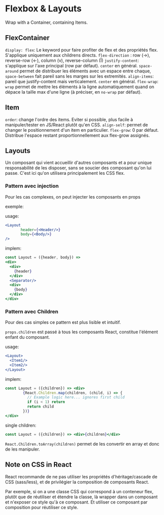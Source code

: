 # Flexbox & Layouts

Wrap with a Container, containing Items.



## FlexContainer

`display: flex`: Le keyword pour faire profiter de flex et des propriétés flex. S'applique uniquement aux childrens directs.
`flex-direction` : row (->), reverse-row (<-), column (v), reverse-column (Î)
`justify-content`: s'applique sur l'axe principal (row par défaut). `center` en général. `space-around` permet de distribuer les éléments avec un espace entre chaque, `space-between` fait pareil sans les marges sur les extremités.
`align-items`: pareil que justify-content mais verticalement. `center` en général.
`flex-wrap`: `wrap` permet de mettre les éléments à la ligne automatiquement quand on dépace la taille max d'une ligne (à préciser, en `no-wrap` par défaut).


## Item

`order`: change l'ordre des items. Eviter si possible, plus facile à manipuler/tester en JS/React plutôt qu'en CSS.
`align-self`: permet de changer le positionnement d'un item en particulier.
`flex-grow`: 0 par défaut. Distribue l'espace restant proportionnellement aux flex-grow assignés.

## Layouts

Un composant qui vient accueillir d'autres composants et a pour unique responsabilité de les disposer, sans se soucier des composant qu'on lui passe.
C'est ici qu'on utilisera principalement les CSS flex.

### Pattern avec injection

Pour les cas complexes, on peut injecter les composants en props

exemple:

usage:
```jsx
<Layout
       header={<Header/>}
       body={<Body/>}
/>
```

implem:
```jsx
const Layout = ({header, body}) =>
<div>
  <div>
    {header}
  </div>
  <Separator/>
  <div>
    {body}
  </div>
</div>
```

### Pattern avec Children

Pour des cas simples ce pattern est plus lisible et intuitif.

`props.children` est passé à tous les composants React, constitue l'élément enfant du composant.

usage:
```jsx
<Layout>
  <Item1/>
  <Item2/>
</Layout>
```

implem:
```jsx
const Layout = ({children}) => <div>
        {React.Children.map(children, (child, i) => {
          // Example logic here... ignores first child
          if (i < 1) return
          return child
        })}
</div>
```
single children:
```jsx
const Layout = ({children}) => <div>{children}</div>
```

`React.Children.toArray(children)` permet de les convertir en array et donc de les manipuler.

## Note on CSS in React

React recommande de ne pas utiliser les propriétés d'héritage/cascade de CSS (sass/less), et de privilégier la composition de composants React.

Par exemple, si on a une classe CSS qui correspond à un conteneur flex, plutôt que de réutiliser et étendre la classe, là wrapper dans un composant et n'exposer ce style qu'à ce composant. Et utiliser ce composant par composition pour réutiliser ce style.